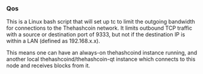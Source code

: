 ### Qos ###

This is a Linux bash script that will set up tc to limit the outgoing bandwidth for connections to the Thehashcoin network. It limits outbound TCP traffic with a source or destination port of 9333, but not if the destination IP is within a LAN (defined as 192.168.x.x).

This means one can have an always-on thehashcoind instance running, and another local thehashcoind/thehashcoin-qt instance which connects to this node and receives blocks from it.
